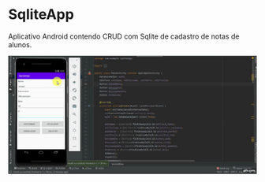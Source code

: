 # SqliteApp

Aplicativo Android contendo CRUD com Sqlite de cadastro de notas de alunos.

![Demonstration](https://github.com/jaquelinemara/SqliteApp/blob/master/img/gif.gif)

